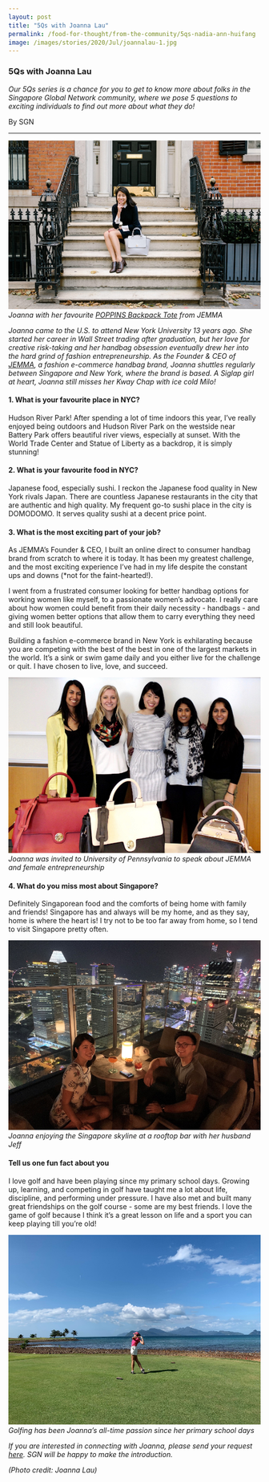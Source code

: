 ```yaml
---
layout: post
title: "5Qs with Joanna Lau"
permalink: /food-for-thought/from-the-community/5qs-nadia-ann-huifang
image: /images/stories/2020/Jul/joannalau-1.jpg
---
```



### 5Qs with Joanna Lau

_Our 5Qs series is a chance for you to get to know more about folks in the Singapore Global Network community, where we pose 5 questions to exciting individuals to find out more about what they do!_

By SGN
<hr>

![Image](/images/stories/2020/Jul/joannalau-1.jpg)
_Joanna with her favourite [POPPINS Backpack Tote](https://jemmabag.com/products/poppins?variant=32335730671679) from JEMMA_

_Joanna came to the U.S. to attend New York University 13 years ago. She started her career in Wall Street trading after graduation, but her love for creative risk-taking and her handbag obsession eventually drew her into the hard grind of fashion entrepreneurship. As the Founder & CEO of [JEMMA](https://jemmabag.com/), a fashion e-commerce handbag brand, Joanna shuttles regularly between Singapore and New York, where the brand is based. A Siglap girl at heart, Joanna still misses her Kway Chap with ice cold Milo!_

#### 1.	What is your favourite place in NYC?

Hudson River Park! After spending a lot of time indoors this year, I’ve really enjoyed being outdoors and Hudson River Park on the westside near Battery Park offers beautiful river views, especially at sunset. With the World Trade Center and Statue of Liberty as a backdrop, it is simply stunning!

#### 2.	What is your favourite food in NYC?

Japanese food, especially sushi. I reckon the Japanese food quality in New York rivals Japan. There are countless Japanese restaurants in the city that are authentic and high quality. My frequent go-to sushi place in the city is DOMODOMO. It serves quality sushi at a decent price point.

#### 3.	What is the most exciting part of your job?

As JEMMA’s Founder & CEO, I built an online direct to consumer handbag brand from scratch to where it is today. It has been my greatest challenge, and the most exciting experience I’ve had in my life despite the constant ups and downs (*not for the faint-hearted!). 

I went from a frustrated consumer looking for better handbag options for working women like myself, to a passionate women’s advocate. I really care about how women could benefit from their daily necessity - handbags - and giving women better options that allow them to carry everything they need and still look beautiful. 

Building a fashion e-commerce brand in New York is exhilarating because you are competing with the best of the best in one of the largest markets in the world. It’s a sink or swim game daily and you either live for the challenge or quit. I have chosen to live, love, and succeed.

![Image](/images/stories/2020/Jul/joannalau-2.jpg)
_Joanna was invited to University of Pennsylvania to speak about JEMMA and female entrepreneurship_

#### 4.	What do you miss most about Singapore?

Definitely Singaporean food and the comforts of being home with family and friends! Singapore has and always will be my home, and as they say, home is where the heart is! I try not to be too far away from home, so I tend to visit Singapore pretty often.

![Image](/images/stories/2020/Jul/joannalau-3.jpg)
_Joanna enjoying the Singapore skyline at a rooftop bar with her husband Jeff_

#### Tell us one fun fact about you 

I love golf and have been playing since my primary school days. Growing up, learning, and competing in golf have taught me a lot about life, discipline, and performing under pressure. I have also met and built many great friendships on the golf course - some are my best friends. I love the game of golf because I think it’s a great lesson on life and a sport you can keep playing till you’re old!

![Image](/images/stories/2020/Jul/joannalau-4.jpg)
_Golfing has been Joanna’s all-time passion since her primary school days_

_If you are interested in connecting with Joanna, please send your request [here](https://form.gov.sg/#!/5efb9f53c1e4e30011ad238f). SGN will be happy to make the introduction._ 

_(Photo credit: Joanna Lau)_
